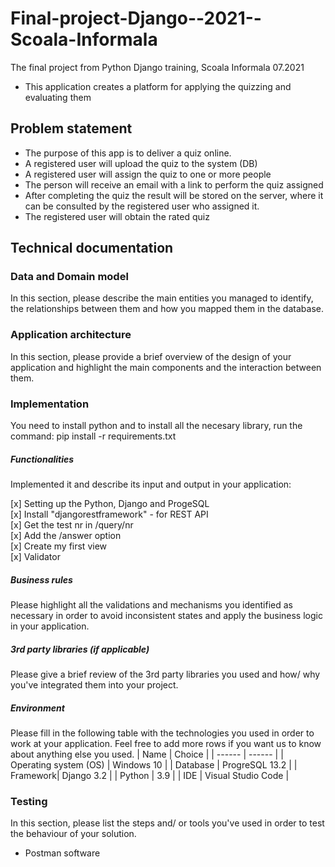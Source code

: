 # Final-project-Django--2021--Scoala-Informala
The  final project from Python Django training, Scoala Informala  07.2021
- This application creates a platform for applying the quizzing and evaluating them

## Problem statement
* The purpose of this app is to deliver a quiz online.
* A registered user will upload the quiz to the system (DB)
* A registered user will assign the quiz to one or more people 
* The person will receive an email with a link to perform the quiz assigned
* After completing the quiz the result will be stored on the server, where it can be consulted by the registered user who assigned it.
* The registered user will obtain the rated quiz

## Technical documentation
### Data and Domain model
In this section, please describe the main entities you managed to identify, the relationships between them and how you mapped them in the database.

### Application architecture
In this section, please provide a brief overview of the design of your application and highlight the main components and the interaction between them.

###  Implementation
You need to install python and to install all the necesary library, run the command:
  pip install -r requirements.txt

##### Functionalities
Implemented it and describe its input and output in your application:

[x] Setting up the Python, Django and ProgeSQL  \
[x] Install "djangorestframework" -  for REST API \
[x] Get the test nr in /query/nr \
[x] Add the /answer option \
[x] Create my first view  \
[x] Validator


##### Business rules
Please highlight all the validations and mechanisms you identified as necessary in order to avoid inconsistent states and apply the business logic in your application.


##### 3rd party libraries (if applicable)
Please give a brief review of the 3rd party libraries you used and how/ why you've integrated them into your project.


##### Environment
Please fill in the following table with the technologies you used in order to work at your application. Feel free to add more rows if you want us to know about anything else you used.
| Name | Choice |
| ------ | ------ |
| Operating system (OS) | Windows 10 |
| Database  | ProgreSQL 13.2 |
| Framework| Django 3.2 |
| Python | 3.9 |
| IDE | Visual Studio Code |

### Testing
In this section, please list the steps and/ or tools you've used in order to test the behaviour of your solution.
 - Postman software


